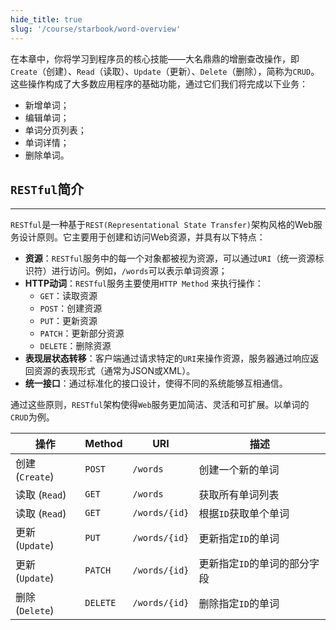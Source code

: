```yaml
---
hide_title: true
slug: '/course/starbook/word-overview'
---
```

在本章中，你将学习到程序员的核心技能——大名鼎鼎的增删查改操作，即`Create`（创建）、`Read`（读取）、`Update`（更新）、`Delete`（删除），简称为`CRUD`。这些操作构成了大多数应用程序的基础功能，通过它们我们将完成以下业务：
- 新增单词；
- 编辑单词；
- 单词分页列表；
- 单词详情；
- 删除单词。
## `RESTful`简介
---
`RESTful`是一种基于`REST(Representational State Transfer)`架构风格的Web服务设计原则。它主要用于创建和访问Web资源，并具有以下特点：
- **资源**：`RESTful`服务中的每一个对象都被视为资源，可以通过`URI`（统一资源标识符）进行访问。例如，`/words`可以表示单词资源；
- **HTTP动词**：`RESTful`服务主要使用`HTTP Method` 来执行操作：
    - `GET`：读取资源
    - `POST`：创建资源
    - `PUT`：更新资源
    - `PATCH`：更新部分资源
    - `DELETE`：删除资源
- **表现层状态转移**：客户端通过请求特定的`URI`来操作资源，服务器通过响应返回资源的表现形式（通常为JSON或XML）。
- **统一接口**：通过标准化的接口设计，使得不同的系统能够互相通信。

通过这些原则，`RESTful`架构使得`Web`服务更加简洁、灵活和可扩展。以单词的`CRUD`为例。

| 操作          | Method | URI           | 描述             |
| ----------- | ------ | ------------- | -------------- |
| 创建 (`Create`) | `POST`   | `/words`      | 创建一个新的单词       |
| 读取 (`Read`)   | `GET`    | `/words`      | 获取所有单词列表       |
| 读取 (`Read`)   | `GET`    | `/words/{id}` | 根据`ID`获取单个单词     |
| 更新 (`Update`) | `PUT`    | `/words/{id}` | 更新指定`ID`的单词      |
| 更新 (`Update`) | `PATCH`  | `/words/{id}` | 更新指定`ID`的单词的部分字段 |
| 删除 (`Delete`) | `DELETE` | `/words/{id}` | 删除指定`ID`的单词      |
